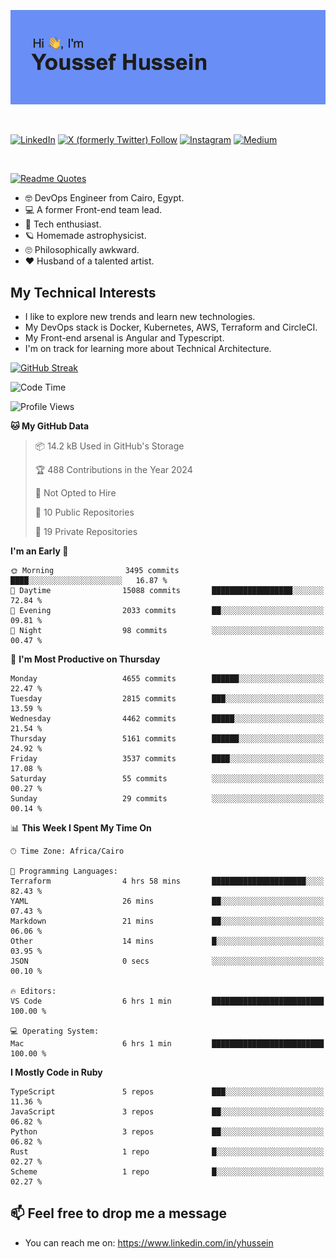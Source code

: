 [![Youssef's GitHub Banner](./assets/youssef-hussein.png)](https://github.com/yorki404)

</br>

[![LinkedIn](https://img.shields.io/badge/linkedin-%230077B5.svg?style=for-the-badge&logo=linkedin&logoColor=white)](https://www.linkedin.com/in/yhussein/)
[![X (formerly Twitter) Follow](https://img.shields.io/twitter/follow/devqik_?style=for-the-badge&logo=X&logoColor=White&labelColor=White)](https://twitter.com/devqik_)
[![Instagram](https://img.shields.io/badge/devqik-E4405F?style=for-the-badge&logo=Instagram&logoColor=white)](https://instagram.com/devqik)
[![Medium](https://img.shields.io/badge/Medium-12100E?style=for-the-badge&logo=medium&logoColor=white)](https://medium.com/@devqik)

</br>

[![Readme Quotes](https://quotes-github-readme.vercel.app/api?type=horizontal&theme=dark)](https://github.com/piyushsuthar/github-readme-quotes)

- :nerd_face: DevOps Engineer from Cairo, Egypt.
- :computer: A former Front-end team lead.
- :satellite: Tech enthusiast.
- :ringed_planet: Homemade astrophysicist.
- :roll_eyes: Philosophically awkward.
- :heart: Husband of a talented artist.

## My Technical Interests

- I like to explore new trends and learn new technologies.
- My DevOps stack is Docker, Kubernetes, AWS, Terraform and CircleCI.
- My Front-end arsenal is Angular and Typescript.
- I'm on track for learning more about Technical Architecture.

[![GitHub Streak](https://streak-stats.demolab.com/?user=devqik&theme=dark)](https://git.io/streak-stats)

<!--START_SECTION:waka-->
![Code Time](http://img.shields.io/badge/Code%20Time-822%20hrs%2017%20mins-blue)

![Profile Views](http://img.shields.io/badge/Profile%20Views-0-blue)

**🐱 My GitHub Data** 

> 📦 14.2 kB Used in GitHub's Storage 
 > 
> 🏆 488 Contributions in the Year 2024
 > 
> 🚫 Not Opted to Hire
 > 
> 📜 10 Public Repositories 
 > 
> 🔑 19 Private Repositories 
 > 
**I'm an Early 🐤** 

```text
🌞 Morning                3495 commits        ████░░░░░░░░░░░░░░░░░░░░░   16.87 % 
🌆 Daytime                15088 commits       ██████████████████░░░░░░░   72.84 % 
🌃 Evening                2033 commits        ██░░░░░░░░░░░░░░░░░░░░░░░   09.81 % 
🌙 Night                  98 commits          ░░░░░░░░░░░░░░░░░░░░░░░░░   00.47 % 
```
📅 **I'm Most Productive on Thursday** 

```text
Monday                   4655 commits        ██████░░░░░░░░░░░░░░░░░░░   22.47 % 
Tuesday                  2815 commits        ███░░░░░░░░░░░░░░░░░░░░░░   13.59 % 
Wednesday                4462 commits        █████░░░░░░░░░░░░░░░░░░░░   21.54 % 
Thursday                 5161 commits        ██████░░░░░░░░░░░░░░░░░░░   24.92 % 
Friday                   3537 commits        ████░░░░░░░░░░░░░░░░░░░░░   17.08 % 
Saturday                 55 commits          ░░░░░░░░░░░░░░░░░░░░░░░░░   00.27 % 
Sunday                   29 commits          ░░░░░░░░░░░░░░░░░░░░░░░░░   00.14 % 
```


📊 **This Week I Spent My Time On** 

```text
🕑︎ Time Zone: Africa/Cairo

💬 Programming Languages: 
Terraform                4 hrs 58 mins       █████████████████████░░░░   82.43 % 
YAML                     26 mins             ██░░░░░░░░░░░░░░░░░░░░░░░   07.43 % 
Markdown                 21 mins             ██░░░░░░░░░░░░░░░░░░░░░░░   06.06 % 
Other                    14 mins             █░░░░░░░░░░░░░░░░░░░░░░░░   03.95 % 
JSON                     0 secs              ░░░░░░░░░░░░░░░░░░░░░░░░░   00.10 % 

🔥 Editors: 
VS Code                  6 hrs 1 min         █████████████████████████   100.00 % 

💻 Operating System: 
Mac                      6 hrs 1 min         █████████████████████████   100.00 % 
```

**I Mostly Code in Ruby** 

```text
TypeScript               5 repos             ███░░░░░░░░░░░░░░░░░░░░░░   11.36 % 
JavaScript               3 repos             ██░░░░░░░░░░░░░░░░░░░░░░░   06.82 % 
Python                   3 repos             ██░░░░░░░░░░░░░░░░░░░░░░░   06.82 % 
Rust                     1 repo              █░░░░░░░░░░░░░░░░░░░░░░░░   02.27 % 
Scheme                   1 repo              █░░░░░░░░░░░░░░░░░░░░░░░░   02.27 % 
```




<!--END_SECTION:waka-->

## 📫 Feel free to drop me a message
- You can reach me on: https://www.linkedin.com/in/yhussein
